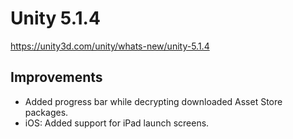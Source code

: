 # Unity 5.1.4
https://unity3d.com/unity/whats-new/unity-5.1.4

## Improvements

<ul>
<li>Added progress bar while decrypting downloaded Asset Store packages.</li>
<li>iOS: Added support for iPad launch screens.</li>
</ul>
